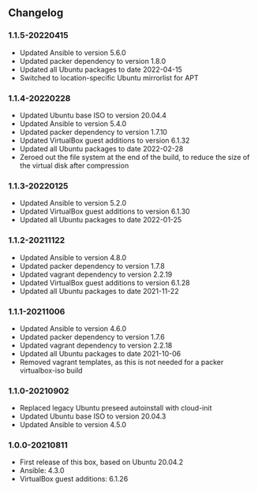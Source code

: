 ## Changelog

### 1.1.5-20220415
* Updated Ansible to version 5.6.0
* Updated packer dependency to version 1.8.0
* Updated all Ubuntu packages to date 2022-04-15
* Switched to location-specific Ubuntu mirrorlist for APT

### 1.1.4-20220228
* Updated Ubuntu base ISO to version 20.04.4
* Updated Ansible to version 5.4.0
* Updated packer dependency to version 1.7.10
* Updated VirtualBox guest additions to version 6.1.32
* Updated all Ubuntu packages to date 2022-02-28
* Zeroed out the file system at the end of the build, to reduce the size of the virtual disk after compression

### 1.1.3-20220125
* Updated Ansible to version 5.2.0
* Updated VirtualBox guest additions to version 6.1.30
* Updated all Ubuntu packages to date 2022-01-25

### 1.1.2-20211122
* Updated Ansible to version 4.8.0
* Updated packer dependency to version 1.7.8
* Updated vagrant dependency to version 2.2.19
* Updated VirtualBox guest additions to version 6.1.28
* Updated all Ubuntu packages to date 2021-11-22

### 1.1.1-20211006
* Updated Ansible to version 4.6.0
* Updated packer dependency to version 1.7.6
* Updated vagrant dependency to version 2.2.18
* Updated all Ubuntu packages to date 2021-10-06
* Removed vagrant templates, as this is not needed for a packer virtualbox-iso build

### 1.1.0-20210902
* Replaced legacy Ubuntu preseed autoinstall with cloud-init
* Updated Ubuntu base ISO to version 20.04.3
* Updated Ansible to version 4.5.0

### 1.0.0-20210811
* First release of this box, based on Ubuntu 20.04.2
* Ansible: 4.3.0
* VirtualBox guest additions: 6.1.26